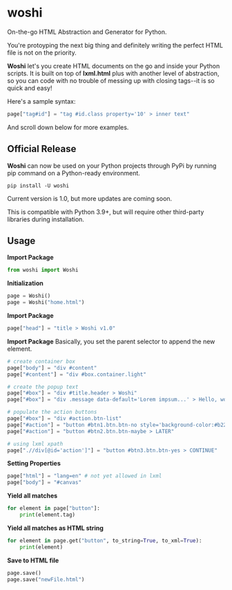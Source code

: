 # woshi
On-the-go HTML Abstraction and Generator for Python.

You're protoyping the next big thing and definitely writing the perfect HTML file is not on the priority.

**Woshi** let's you create HTML documents on the go and inside your Python scripts. It is built on top of **lxml.html** plus with another level of abstraction, so you can code with no trouble of messing up with closing tags--it is so quick and easy!

Here's a sample syntax:
```python
page["tag#id"] = "tag #id.class property='10' > inner text"
```
And scroll down below for more examples.

## Official Release
**Woshi** can now be used on your Python projects through PyPi by running pip command on a Python-ready environment.

`pip install -U woshi`

Current version is 1.0, but more updates are coming soon.

This is compatible with Python 3.9+, but will require other third-party libraries during installation.


## Usage
**Import Package**
```python
from woshi import Woshi
```

**Initialization**
```python
page = Woshi()
page = Woshi("home.html")
```

**Import Package**
```python
page["head"] = "title > Woshi v1.0"
```

**Import Package**
Basically, you set the parent selector to append the new element.
```python
# create container box
page["body"] = "div #content"
page["#content"] = "div #box.container.light"

# create the popup text
page["#box"] = "div #title.header > Woshi"
page["#box"] = "div .message data-default='Lorem impsum...' > Hello, world!"

# populate the action buttons
page["#box"] = "div #action.btn-list"
page["#action"] = "button #btn1.btn.btn-no style='background-color:#b22222;color:#fff;' > CLOSE"
page["#action"] = "button #btn2.btn.btn-maybe > LATER"

# using lxml xpath
page[".//div[@id='action']"] = "button #btn3.btn.btn-yes > CONTINUE"
```

**Setting Properties**
```python
page["html"] = "lang=en" # not yet allowed in lxml
page["body"] = "#canvas"
```

**Yield all matches**
```python
for element in page["button"]:
    print(element.tag)
```

**Yield all matches as HTML string**
```python
for element in page.get("button", to_string=True, to_xml=True):
    print(element)
```

**Save to HTML file**
```python
page.save()
page.save("newFile.html")
```
